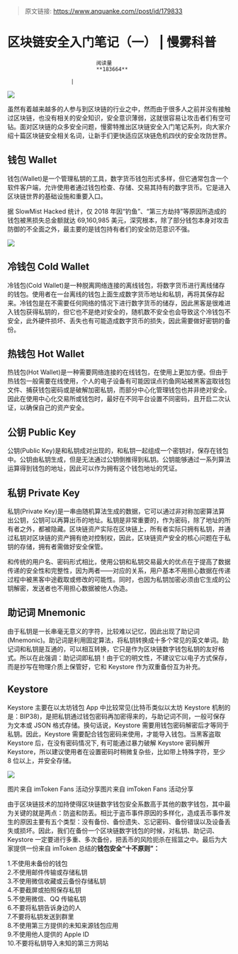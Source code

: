 > 原文链接: https://www.anquanke.com//post/id/179833 


# 区块链安全入门笔记（一） | 慢雾科普


                                阅读量   
                                **183664**
                            
                        |
                        
                                                                                    



[![](https://p2.ssl.qhimg.com/t01560b55fa26f37b17.png)](https://p2.ssl.qhimg.com/t01560b55fa26f37b17.png)



虽然有着越来越多的人参与到区块链的行业之中，然而由于很多人之前并没有接触过区块链，也没有相关的安全知识，安全意识薄弱，这就很容易让攻击者们有空可钻。面对区块链的众多安全问题，慢雾特推出区块链安全入门笔记系列，向大家介绍十篇区块链安全相关名词，让新手们更快适应区块链危机四伏的安全攻防世界。



## 钱包 Wallet

钱包(Wallet)是一个管理私钥的工具，数字货币钱包形式多样，但它通常包含一个软件客户端，允许使用者通过钱包检查、存储、交易其持有的数字货币。它是进入区块链世界的基础设施和重要入口。

据 SlowMist Hacked 统计，仅 2018 年因“钓鱼”、“第三方劫持”等原因所造成的钱包被黑损失总金额就达 69,160,985 美元，深究根本，除了部分钱包本身对攻击防御的不全面之外，最主要的是钱包持有者们的安全防范意识不强。

[![](https://p5.ssl.qhimg.com/t01a4676a157b7f9342.png)](https://p5.ssl.qhimg.com/t01a4676a157b7f9342.png)



## 冷钱包 Cold Wallet

冷钱包(Cold Wallet)是一种脱离网络连接的离线钱包，将数字货币进行离线储存的钱包。使用者在一台离线的钱包上面生成数字货币地址和私钥，再将其保存起来。冷钱包是在不需要任何网络的情况下进行数字货币的储存，因此黑客是很难进入钱包获得私钥的，但它也不是绝对安全的，随机数不安全也会导致这个冷钱包不安全，此外硬件损坏、丢失也有可能造成数字货币的损失，因此需要做好密钥的备份。



## 热钱包 Hot Wallet

热钱包(Hot Wallet)是一种需要网络连接的在线钱包，在使用上更加方便。但由于热钱包一般需要在线使用，个人的电子设备有可能因误点钓鱼网站被黑客盗取钱包文件、捕获钱包密码或是破解加密私钥，而部分中心化管理钱包也并非绝对安全。因此在使用中心化交易所或钱包时，最好在不同平台设置不同密码，且开启二次认证，以确保自己的资产安全。



## 公钥 Public Key

公钥(Public Key)是和私钥成对出现的，和私钥一起组成一个密钥对，保存在钱包中。公钥由私钥生成，但是无法通过公钥倒推得到私钥。公钥能够通过一系列算法运算得到钱包的地址，因此可以作为拥有这个钱包地址的凭证。



## 私钥 Private Key

私钥(Private Key)是一串由随机算法生成的数据，它可以通过非对称加密算法算出公钥，公钥可以再算出币的地址。私钥是非常重要的，作为密码，除了地址的所有者之外，都被隐藏。区块链资产实际在区块链上，所有者实际只拥有私钥，并通过私钥对区块链的资产拥有绝对控制权，因此，区块链资产安全的核心问题在于私钥的存储，拥有者需做好安全保管。

和传统的用户名、密码形式相比，使用公钥和私钥交易最大的优点在于提高了数据传递的安全性和完整性，因为两者——对应的关系，用户基本不用担心数据在传递过程中被黑客中途截取或修改的可能性。同时，也因为私钥加密必须由它生成的公钥解密，发送者也不用担心数据被他人伪造。



## 助记词 Mnemonic

由于私钥是一长串毫无意义的字符，比较难以记忆，因此出现了助记词(Mnemonic)。助记词是利用固定算法，将私钥转换成十多个常见的英文单词。助记词和私钥是互通的，可以相互转换，它只是作为区块链数字钱包私钥的友好格式。所以在此强调：助记词即私钥！由于它的明文性，不建议它以电子方式保存，而是抄写在物理介质上保管好，它和 Keystore 作为双重备份互为补充。



## Keystore

Keystore 主要在以太坊钱包 App 中比较常见(比特币类似以太坊 Keystore 机制的是：BIP38)，是把私钥通过钱包密码再加密得来的，与助记词不同，一般可保存为文本或 JSON 格式存储。换句话说，Keystore 需要用钱包密码解密后才等同于私钥。因此，Keystore 需要配合钱包密码来使用，才能导入钱包。当黑客盗取 Keystore 后，在没有密码情况下, 有可能通过暴力破解 Keystore 密码解开 Keystore，所以建议使用者在设置密码时稍微复杂些，比如带上特殊字符，至少 8 位以上，并安全存储。

[![](https://p3.ssl.qhimg.com/t014a9fcf5ab23676f5.png)](https://p3.ssl.qhimg.com/t014a9fcf5ab23676f5.png)

图片来自 imToken Fans 活动分享图片来自 imToken Fans 活动分享

由于区块链技术的加持使得区块链数字钱包安全系数高于其他的数字钱包，其中最为关键的就是两点：防盗和防丢。相比于盗币事件原因的多样化，造成丢币事件发生的原因主要有五个类型：没有备份、备份遗失、忘记密码、备份错误以及设备丢失或损坏。因此，我们在备份一个区块链数字钱包的时候，对私钥、助记词、Keystore 一定要进行多重、多次备份，把丢币的风险扼杀在摇篮之中。最后为大家提供一份来自 imToken 总结的**钱包安全“十不原则”：**

1.不使用未备份的钱包<br>
2.不使用邮件传输或存储私钥<br>
3.不使用微信收藏或云备份存储私钥<br>
4.不要截屏或拍照保存私钥<br>
5.不使用微信、QQ 传输私钥<br>
6.不要将私钥告诉身边的人<br>
7.不要将私钥发送到群里<br>
8.不使用第三方提供的未知来源钱包应用<br>
9.不使用他人提供的 Apple ID<br>
10.不要将私钥导入未知的第三方网站
